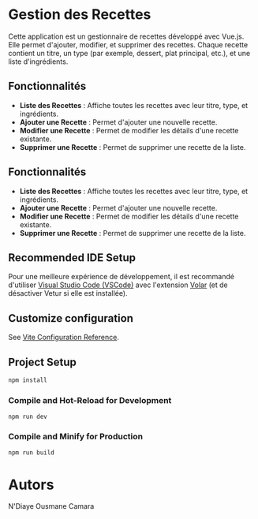 # Gestion des Recettes

Cette application est un gestionnaire de recettes développé avec Vue.js. Elle permet d'ajouter, modifier, et supprimer des recettes. Chaque recette contient un titre, un type (par exemple, dessert, plat principal, etc.), et une liste d'ingrédients.

## Fonctionnalités

- **Liste des Recettes** : Affiche toutes les recettes avec leur titre, type, et ingrédients.
- **Ajouter une Recette** : Permet d'ajouter une nouvelle recette.
- **Modifier une Recette** : Permet de modifier les détails d'une recette existante.
- **Supprimer une Recette** : Permet de supprimer une recette de la liste.


## Fonctionnalités

- **Liste des Recettes** : Affiche toutes les recettes avec leur titre, type, et ingrédients.
- **Ajouter une Recette** : Permet d'ajouter une nouvelle recette.
- **Modifier une Recette** : Permet de modifier les détails d'une recette existante.
- **Supprimer une Recette** : Permet de supprimer une recette de la liste.

## Recommended IDE Setup

Pour une meilleure expérience de développement, il est recommandé d'utiliser [Visual Studio Code (VSCode)](https://code.visualstudio.com/) avec l'extension [Volar](https://marketplace.visualstudio.com/items?itemName=Vue.volar) (et de désactiver Vetur si elle est installée).


## Customize configuration

See [Vite Configuration Reference](https://vitejs.dev/config/).

## Project Setup

```sh
npm install
```

### Compile and Hot-Reload for Development

```shoal
npm run dev
```

### Compile and Minify for Production

```sh
npm run build
```
# Autors
N'Diaye Ousmane Camara